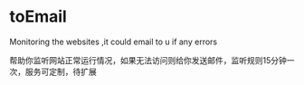 # toEmail
 Monitoring the websites ,it could email to u if any errors 
 
 帮助你监听网站正常运行情况，如果无法访问则给你发送邮件，监听规则15分钟一次，服务可定制，待扩展
